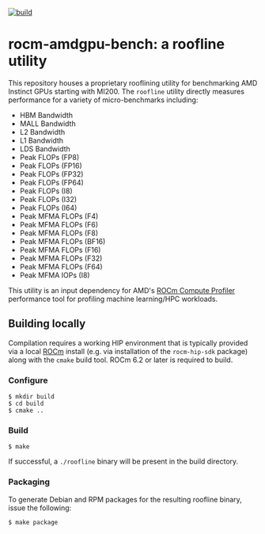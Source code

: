 [![build](https://github.com/ROCm/rocm-amdgpu-bench/actions/workflows/build.yml/badge.svg)](https://github.com/ROCm/rocm-amdgpu-bench/actions/workflows/build.yml)

# rocm-amdgpu-bench: a roofline utility

This repository houses a proprietary rooflining utility for
benchmarking AMD Instinct GPUs starting with MI200. The `roofline`
utility directly measures performance for a variety of micro-benchmarks including:

* HBM Bandwidth
* MALL Bandwidth
* L2 Bandwidth
* L1 Bandwidth
* LDS Bandwidth
* Peak FLOPs (FP8)
* Peak FLOPs (FP16)
* Peak FLOPs (FP32)
* Peak FLOPs (FP64)
* Peak FLOPs (I8)
* Peak FLOPs (I32)
* Peak FLOPs (I64)
* Peak MFMA FLOPs (F4)
* Peak MFMA FLOPs (F6)
* Peak MFMA FLOPs (F8)
* Peak MFMA FLOPs (BF16)
* Peak MFMA FLOPs (F16)
* Peak MFMA FLOPs (F32)
* Peak MFMA FLOPs (F64)
* Peak MFMA IOPs (I8)

This utility is an input dependency for AMD's
[ROCm Compute Profiler](https://github.com/ROCm/rocprofiler-compute) performance tool for profiling
machine learning/HPC workloads.


## Building locally

Compilation requires a working HIP environment that is typically
provided via a local [ROCm](https://rocm.docs.amd.com/en/latest/)
install (e.g. via installation of the `rocm-hip-sdk` package) along
with the `cmake` build tool. ROCm 6.2 or later is required to build.

### Configure

```
$ mkdir build
$ cd build
$ cmake ..
```

### Build

```
$ make
```

If successful, a `./roofline` binary will be present in the build directory.

### Packaging

To generate Debian and RPM packages for the resulting roofline binary, issue the following:

```
$ make package
```
